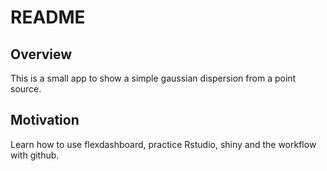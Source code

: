 README
================

## Overview

This is a small app to show a simple gaussian dispersion from a point
source.

## Motivation

Learn how to use flexdashboard, practice Rstudio, shiny and the workflow
with github.
